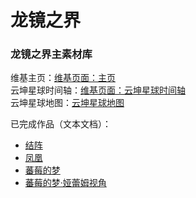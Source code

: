 # 龙镜之界
### 龙镜之界主素材库

维基主页：[维基页面：主页](https://github.com/dracomirra/dracomirra/wiki)  
云坤星球时间轴：[维基页面：云坤星球时间轴](https://github.com/dracomirra/dracomirra/wiki/%E4%BA%91%E5%9D%A4%E6%98%9F%E7%90%83%E6%97%B6%E9%97%B4%E8%BD%B4)  
云坤星球地图：[云坤星球地图](https://dracomirra.github.io/dracomirra/%E5%9B%BE%E5%83%8F%E7%B4%A0%E6%9D%90/%E4%BA%91%E5%9D%A4%E6%98%9F%E7%90%83/%E5%9C%B0%E5%9B%BE.html)

已完成作品（文本文档）：
 - [结阵](https://raw.githubusercontent.com/dracomirra/dracomirra/master/%E4%BD%9C%E5%93%81/%E4%BA%91%E5%9D%A4%E6%98%9F%E7%90%83/%E7%BB%93%E9%98%B5.txt)
 - [凤凰](https://raw.githubusercontent.com/dracomirra/dracomirra/master/%E4%BD%9C%E5%93%81/%E4%BA%91%E5%9D%A4%E6%98%9F%E7%90%83/%E5%87%A4%E5%87%B0.txt)
 - [蕃莓的梦](https://raw.githubusercontent.com/dracomirra/dracomirra/master/%E4%BD%9C%E5%93%81/%E4%BA%91%E5%9D%A4%E6%98%9F%E7%90%83/%E8%95%83%E8%8E%93%E7%9A%84%E6%A2%A6/%E8%95%83%E8%8E%93%E7%9A%84%E6%A2%A6.txt)
 - [蕃莓的梦·娅蕾姆视角](https://raw.githubusercontent.com/dracomirra/dracomirra/master/%E4%BD%9C%E5%93%81/%E4%BA%91%E5%9D%A4%E6%98%9F%E7%90%83/%E8%95%83%E8%8E%93%E7%9A%84%E6%A2%A6/%E8%95%83%E8%8E%93%E7%9A%84%E6%A2%A6%C2%B7%E5%A8%85%E8%95%BE%E5%A7%86%E8%A7%86%E8%A7%92.txt)
